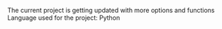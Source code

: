 The current project is getting updated with more options and functions
Language used for the project: Python
